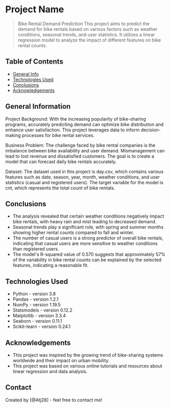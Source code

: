 # Project Name
> Bike Rental Demand Prediction
This project aims to predict the demand for bike rentals based on various factors such as weather conditions, seasonal trends, and user statistics. It utilizes a linear regression model to analyze the impact of different features on bike rental counts.

## Table of Contents
* [General Info](#general-information)
* [Technologies Used](#technologies-used)
* [Conclusions](#conclusions)
* [Acknowledgements](#acknowledgements)

<!-- You can include any other section that is pertinent to your problem -->

## General Information
Project Background: With the increasing popularity of bike-sharing programs, accurately predicting demand can optimize bike distribution and enhance user satisfaction. This project leverages data to inform decision-making processes for bike rental services.

Business Problem: The challenge faced by bike rental companies is the imbalance between bike availability and user demand. Mismanagement can lead to lost revenue and dissatisfied customers. The goal is to create a model that can forecast daily bike rentals accurately.

Dataset: The dataset used in this project is day.csv, which contains various features such as date, season, year, month, weather conditions, and user statistics (casual and registered users). The target variable for the model is cnt, which represents the total count of bike rentals.

<!-- You don't have to answer all the questions - just the ones relevant to your project. -->

## Conclusions
- The analysis revealed that certain weather conditions negatively impact bike rentals, with heavy rain and mist leading to decreased demand.
- Seasonal trends play a significant role, with spring and summer months showing higher rental counts compared to fall and winter.
- The number of casual users is a strong predictor of overall bike rentals, indicating that casual users are more sensitive to weather conditions than registered users.
- The model's R-squared value of 0.570 suggests that approximately 57% of the variability in bike rental counts can be explained by the selected features, indicating a reasonable fit.

<!-- You don't have to answer all the questions - just the ones relevant to your project. -->


## Technologies Used
- Python - version 3.8
- Pandas - version 1.2.1
- NumPy - version 1.19.5
- Statsmodels - version 0.12.2
- Matplotlib - version 3.3.4
- Seaborn - version 0.11.1
- Scikit-learn - version 0.24.1

<!-- As the libraries versions keep on changing, it is recommended to mention the version of library used in this project -->

## Acknowledgements
- This project was inspired by the growing trend of bike-sharing systems worldwide and their impact on urban mobility.
- This project was based on various online tutorials and resources about linear regression and data analysis.

## Contact
Created by [@Atj28] - feel free to contact me!


<!-- Optional -->
<!-- ## License -->
<!-- This project is open source and available under the [... License](). -->

<!-- You don't have to include all sections - just the one's relevant to your project -->
